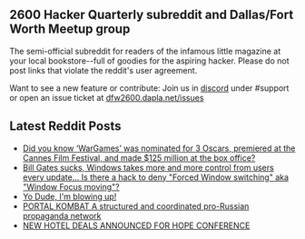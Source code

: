 ## 2600 Hacker Quarterly subreddit and Dallas/Fort Worth Meetup group
The semi-official subreddit for readers of the infamous little magazine at your local bookstore--full of goodies for the aspiring hacker. Please do not post links that violate the reddit's user agreement.

Want to see a new feature or contribute: 
Join us in [discord](https://dfw2600.dapla.net/chat) under #support or open an issue ticket at [dfw2600.dapla.net/issues](https://dfw2600.dapla.net/issues)

## Latest Reddit Posts
<!-- BLOG-POST-LIST:START -->
- [Did you know ‘WarGames’ was nominated for 3 Oscars, premiered at the Cannes Film Festival, and made $125 million at the box office?](https://www.reddit.com/r/2600/comments/1binxy6/did_you_know_wargames_was_nominated_for_3_oscars/)
- [Bill Gates sucks, Windows takes more and more control from users every update... Is there a hack to deny "Forced Window switching" aka "Window Focus moving"?](https://www.reddit.com/r/2600/comments/1bhtd8a/bill_gates_sucks_windows_takes_more_and_more/)
- [Yo Dude, I'm blowing up!](https://www.reddit.com/r/2600/comments/1bg6you/yo_dude_im_blowing_up/)
- [PORTAL KOMBAT A structured and coordinated pro-Russian propaganda network](https://www.reddit.com/r/2600/comments/1bf2nfc/portal_kombat_a_structured_and_coordinated/)
- [NEW HOTEL DEALS ANNOUNCED FOR HOPE CONFERENCE](https://2600.com/content/new-hotel-deals-announced-hope-conference)
<!-- BLOG-POST-LIST:END -->
